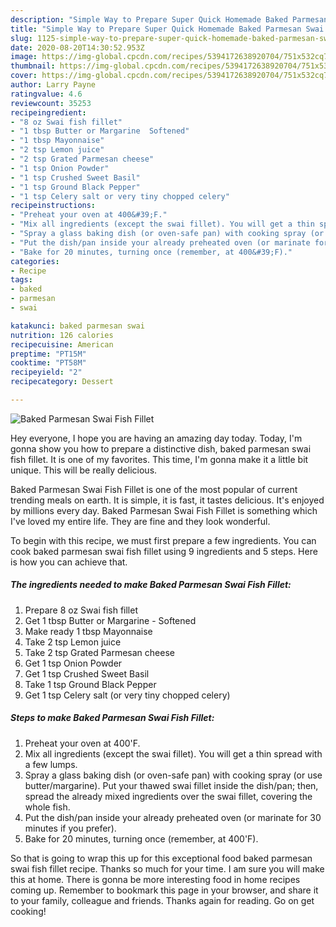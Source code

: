 ```yaml
---
description: "Simple Way to Prepare Super Quick Homemade Baked Parmesan Swai Fish Fillet"
title: "Simple Way to Prepare Super Quick Homemade Baked Parmesan Swai Fish Fillet"
slug: 1125-simple-way-to-prepare-super-quick-homemade-baked-parmesan-swai-fish-fillet
date: 2020-08-20T14:30:52.953Z
image: https://img-global.cpcdn.com/recipes/5394172638920704/751x532cq70/baked-parmesan-swai-fish-fillet-recipe-main-photo.jpg
thumbnail: https://img-global.cpcdn.com/recipes/5394172638920704/751x532cq70/baked-parmesan-swai-fish-fillet-recipe-main-photo.jpg
cover: https://img-global.cpcdn.com/recipes/5394172638920704/751x532cq70/baked-parmesan-swai-fish-fillet-recipe-main-photo.jpg
author: Larry Payne
ratingvalue: 4.6
reviewcount: 35253
recipeingredient:
- "8 oz Swai fish fillet"
- "1 tbsp Butter or Margarine  Softened"
- "1 tbsp Mayonnaise"
- "2 tsp Lemon juice"
- "2 tsp Grated Parmesan cheese"
- "1 tsp Onion Powder"
- "1 tsp Crushed Sweet Basil"
- "1 tsp Ground Black Pepper"
- "1 tsp Celery salt or very tiny chopped celery"
recipeinstructions:
- "Preheat your oven at 400&#39;F."
- "Mix all ingredients (except the swai fillet). You will get a thin spread with a few lumps."
- "Spray a glass baking dish (or oven-safe pan) with cooking spray (or use butter/margarine). Put your thawed swai fillet inside the dish/pan; then, spread the already mixed ingredients over the swai fillet, covering the whole fish."
- "Put the dish/pan inside your already preheated oven (or marinate for 30 minutes if you prefer)."
- "Bake for 20 minutes, turning once (remember, at 400&#39;F)."
categories:
- Recipe
tags:
- baked
- parmesan
- swai

katakunci: baked parmesan swai 
nutrition: 126 calories
recipecuisine: American
preptime: "PT15M"
cooktime: "PT58M"
recipeyield: "2"
recipecategory: Dessert

---
```



![Baked Parmesan Swai Fish Fillet](https://img-global.cpcdn.com/recipes/5394172638920704/751x532cq70/baked-parmesan-swai-fish-fillet-recipe-main-photo.jpg)

Hey everyone, I hope you are having an amazing day today. Today, I'm gonna show you how to prepare a distinctive dish, baked parmesan swai fish fillet. It is one of my favorites. This time, I'm gonna make it a little bit unique. This will be really delicious.



Baked Parmesan Swai Fish Fillet is one of the most popular of current trending meals on earth. It is simple, it is fast, it tastes delicious. It's enjoyed by millions every day. Baked Parmesan Swai Fish Fillet is something which I've loved my entire life. They are fine and they look wonderful.


To begin with this recipe, we must first prepare a few ingredients. You can cook baked parmesan swai fish fillet using 9 ingredients and 5 steps. Here is how you can achieve that.

<!--inarticleads1-->

##### The ingredients needed to make Baked Parmesan Swai Fish Fillet:

1. Prepare 8 oz Swai fish fillet
1. Get 1 tbsp Butter or Margarine - Softened
1. Make ready 1 tbsp Mayonnaise
1. Take 2 tsp Lemon juice
1. Take 2 tsp Grated Parmesan cheese
1. Get 1 tsp Onion Powder
1. Get 1 tsp Crushed Sweet Basil
1. Take 1 tsp Ground Black Pepper
1. Get 1 tsp Celery salt (or very tiny chopped celery)




<!--inarticleads2-->

##### Steps to make Baked Parmesan Swai Fish Fillet:

1. Preheat your oven at 400&#39;F.
1. Mix all ingredients (except the swai fillet). You will get a thin spread with a few lumps.
1. Spray a glass baking dish (or oven-safe pan) with cooking spray (or use butter/margarine). Put your thawed swai fillet inside the dish/pan; then, spread the already mixed ingredients over the swai fillet, covering the whole fish.
1. Put the dish/pan inside your already preheated oven (or marinate for 30 minutes if you prefer).
1. Bake for 20 minutes, turning once (remember, at 400&#39;F).




So that is going to wrap this up for this exceptional food baked parmesan swai fish fillet recipe. Thanks so much for your time. I am sure you will make this at home. There is gonna be more interesting food in home recipes coming up. Remember to bookmark this page in your browser, and share it to your family, colleague and friends. Thanks again for reading. Go on get cooking!
